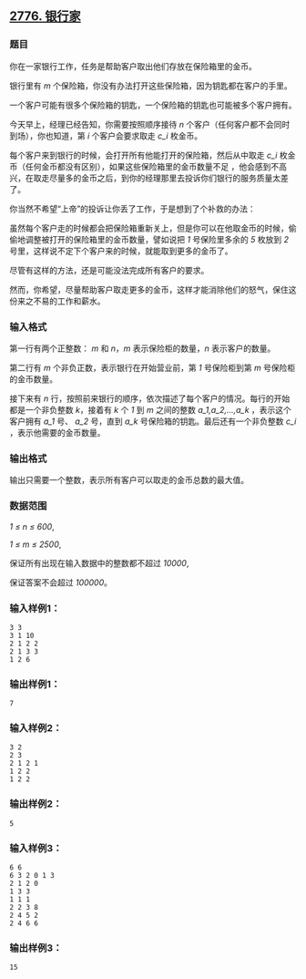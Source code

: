 ## [2776. 银行家](https://www.acwing.com/problem/content/2778/)

### 题目

你在一家银行工作，任务是帮助客户取出他们存放在保险箱里的金币。

银行里有 *m* 个保险箱，你没有办法打开这些保险箱，因为钥匙都在客户的手里。

一个客户可能有很多个保险箱的钥匙，一个保险箱的钥匙也可能被多个客户拥有。

今天早上，经理已经告知，你需要按照顺序接待 *n* 个客户（任何客户都不会同时到场），你也知道，第 *i* 个客户会要求取走 *c_i* 枚金币。

每个客户来到银行的时候，会打开所有他能打开的保险箱，然后从中取走 *c_i* 枚金币（任何金币都没有区别），如果这些保险箱里的金币数量不足 ，他会感到不高兴，在取走尽量多的金币之后，到你的经理那里去投诉你们银行的服务质量太差了。

你当然不希望“上帝”的投诉让你丢了工作，于是想到了个补救的办法：

虽然每个客户走的时候都会把保险箱重新关上，但是你可以在他取金币的时候，偷偷地调整被打开的保险箱里的金币数量，譬如说把 *1* 号保险里多余的 *5* 枚放到 *2* 号里，这样说不定下个客户来的时候，就能取到更多的金币了。

尽管有这样的方法，还是可能没法完成所有客户的要求。

然而，你希望，尽量帮助客户取走更多的金币，这样才能消除他们的怒气，保住这份来之不易的工作和薪水。

### 输入格式

第一行有两个正整数： *m* 和 *n*，*m* 表示保险柜的数量，*n* 表示客户的数量。

第二行有 *m* 个非负正数，表示银行在开始营业前，第 *1* 号保险柜到第 *m* 号保险柜的金币数量。

接下来有 *n* 行，按照前来银行的顺序，依次描述了每个客户的情况。每行的开始都是一个非负整数 *k*，接着有 *k* 个 *1* 到 *m* 之间的整数 *a_1,a_2,…,a_k* ，表示这个客户拥有 *a_1* 号、 *a_2* 号，直到 *a_k* 号保险箱的钥匙。最后还有一个非负整数 *c_i* ，表示他需要的金币数量。

### 输出格式

输出只需要一个整数，表示所有客户可以取走的金币总数的最大值。

### 数据范围

*1 ≤ n ≤ 600*,

*1 ≤ m ≤ 2500*,

保证所有出现在输入数据中的整数都不超过 *10000*,

保证答案不会超过 *100000*。

### 输入样例1：

```
3 3
3 1 10
2 1 2 2
2 1 3 3
1 2 6
```

### 输出样例1：

```
7
```

### 输入样例2：

```
3 2
2 3
2 1 2 1
1 2 2
1 2 2
```

### 输出样例2：

```
5
```

### 输入样例3：

```
6 6
6 3 2 0 1 3
2 1 2 0
1 3 3
1 1 1
2 2 3 8
2 4 5 2
2 4 6 6
```

### 输出样例3：

```
15
```
